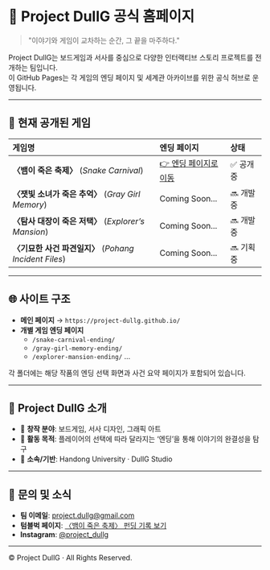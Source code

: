 # 🐍 Project DullG 공식 홈페이지
> "이야기와 게임이 교차하는 순간, 그 끝을 마주하다."

Project DullG는 보드게임과 서사를 중심으로 다양한 인터랙티브 스토리 프로젝트를 전개하는 팀입니다.  
이 GitHub Pages는 각 게임의 엔딩 페이지 및 세계관 아카이브를 위한 공식 허브로 운영됩니다.

---

## 🎲 현재 공개된 게임
| 게임명 | 엔딩 페이지 | 상태 |
|:--|:--|:--|
| **〈뱀이 죽은 축제〉** (*Snake Carnival*) | [👉 엔딩 페이지로 이동](https://project-dullg.github.io/snake-carnival-ending/) | ✅ 공개 중 |
| **〈잿빛 소녀가 죽은 추억〉** (*Gray Girl Memory*) | Coming Soon... | 🔜 개발 중 |
| **〈탐사 대장이 죽은 저택〉** (*Explorer’s Mansion*) | Coming Soon... | 🔜 개발 중 |
| **〈기묘한 사건 파견일지〉** (*Pohang Incident Files*) | Coming Soon... | 🔜 기획 중 |

---

## 🌐 사이트 구조
- **메인 페이지** → `https://project-dullg.github.io/`
- **개별 게임 엔딩 페이지**  
  - `/snake-carnival-ending/`  
  - `/gray-girl-memory-ending/`  
  - `/explorer-mansion-ending/` …

각 폴더에는 해당 작품의 엔딩 선택 화면과 사건 요약 페이지가 포함되어 있습니다.

---

## 🧩 Project DullG 소개
- 🎨 **창작 분야**: 보드게임, 서사 디자인, 그래픽 아트
- 🧠 **활동 목적**: 플레이어의 선택에 따라 달라지는 ‘엔딩’을 통해 이야기의 완결성을 탐구
- 📍 **소속/기반**: Handong University · DullG Studio

---

## 💌 문의 및 소식
- **팀 이메일**: project.dullg@gmail.com  
- **텀블벅 페이지**: [〈뱀이 죽은 축제〉 펀딩 기록 보기](https://tumblbug.com/snake_carnival)  
- **Instagram**: [@project_dullg](https://instagram.com/project_dullg)

---

© Project DullG · All Rights Reserved.
